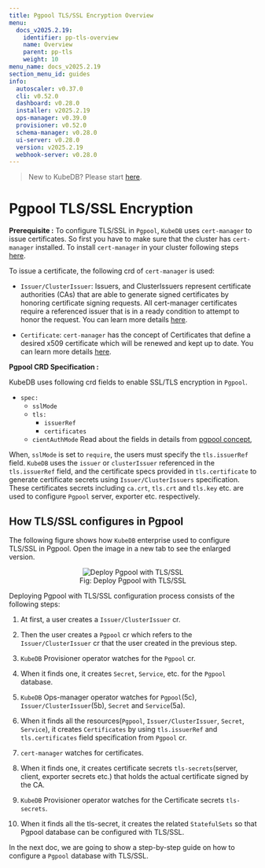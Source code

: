 ```yaml
---
title: Pgpool TLS/SSL Encryption Overview
menu:
  docs_v2025.2.19:
    identifier: pp-tls-overview
    name: Overview
    parent: pp-tls
    weight: 10
menu_name: docs_v2025.2.19
section_menu_id: guides
info:
  autoscaler: v0.37.0
  cli: v0.52.0
  dashboard: v0.28.0
  installer: v2025.2.19
  ops-manager: v0.39.0
  provisioner: v0.52.0
  schema-manager: v0.28.0
  ui-server: v0.28.0
  version: v2025.2.19
  webhook-server: v0.28.0
---
```


> New to KubeDB? Please start [here](/docs/v2025.2.19/README).

# Pgpool TLS/SSL Encryption

**Prerequisite :** To configure TLS/SSL in `Pgpool`, `KubeDB` uses `cert-manager` to issue certificates. So first you have to make sure that the cluster has `cert-manager` installed. To install `cert-manager` in your cluster following steps [here](https://cert-manager.io/docs/installation/kubernetes/).

To issue a certificate, the following crd of `cert-manager` is used:

- `Issuer/ClusterIssuer`: Issuers, and ClusterIssuers represent certificate authorities (CAs) that are able to generate signed certificates by honoring certificate signing requests. All cert-manager certificates require a referenced issuer that is in a ready condition to attempt to honor the request. You can learn more details [here](https://cert-manager.io/docs/concepts/issuer/).

- `Certificate`: `cert-manager` has the concept of Certificates that define a desired x509 certificate which will be renewed and kept up to date. You can learn more details [here](https://cert-manager.io/docs/concepts/certificate/).

**Pgpool CRD Specification :**

KubeDB uses following crd fields to enable SSL/TLS encryption in `Pgpool`.

- `spec:`
  - `sslMode`
  - `tls:`
    - `issuerRef`
    - `certificates`
  - `cientAuthMode`
Read about the fields in details from [pgpool concept](/docs/v2025.2.19/guides/pgpool/concepts/pgpool),

When, `sslMode` is set to `require`, the users must specify the `tls.issuerRef` field. `KubeDB` uses the `issuer` or `clusterIssuer` referenced in the `tls.issuerRef` field, and the certificate specs provided in `tls.certificate` to generate certificate secrets using `Issuer/ClusterIssuers` specification. These certificates secrets including `ca.crt`, `tls.crt` and `tls.key` etc. are used to configure `Pgpool` server, exporter etc. respectively.

## How TLS/SSL configures in Pgpool

The following figure shows how `KubeDB` enterprise used to configure TLS/SSL in Pgpool. Open the image in a new tab to see the enlarged version.

<figure align="center">
<img alt="Deploy Pgpool with TLS/SSL" src="/docs/v2025.2.19/images/day-2-operation/pgpool/pp-tls.svg">
<figcaption align="center">Fig: Deploy Pgpool with TLS/SSL</figcaption>
</figure>

Deploying Pgpool with TLS/SSL configuration process consists of the following steps:

1. At first, a user creates a `Issuer/ClusterIssuer` cr.

2. Then the user creates a `Pgpool` cr which refers to the `Issuer/ClusterIssuer` cr that the user created in the previous step.

3. `KubeDB` Provisioner  operator watches for the `Pgpool` cr.

4. When it finds one, it creates `Secret`, `Service`, etc. for the `Pgpool` database.

5. `KubeDB` Ops-manager operator watches for `Pgpool`(5c), `Issuer/ClusterIssuer`(5b), `Secret` and `Service`(5a).

6. When it finds all the resources(`Pgpool`, `Issuer/ClusterIssuer`, `Secret`, `Service`), it creates `Certificates` by using `tls.issuerRef` and `tls.certificates` field specification from `Pgpool` cr.

7. `cert-manager` watches for certificates.

8. When it finds one, it creates certificate secrets `tls-secrets`(server, client, exporter secrets etc.) that holds the actual certificate signed by the CA.

9. `KubeDB` Provisioner  operator watches for the Certificate secrets `tls-secrets`.

10. When it finds all the tls-secret, it creates the related `StatefulSets` so that Pgpool database can be configured with TLS/SSL.

In the next doc, we are going to show a step-by-step guide on how to configure a `Pgpool` database with TLS/SSL.